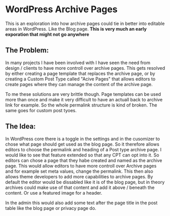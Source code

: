 # WordPress Archive Pages
This is an exploration into how archive pages could tie in better into editable areas in WordPress. Like the Blog page. **This is very much an early exporation that might not go anywhere**

## The Problem:
In many projects I have been involved with I have seen the need from design / clients to have more controll over archive pages. This gets resolved by either creating a page template that replaces the archive page, or by creating a Custom Post Type called "Acive Pages" that allows editors to create pages where they can manage the content of the archive page. 

To me these solutions are very brittle though. Page templates can be used more than once and make it very difficult to have an actuall back to archive link for example. So the whole permalink structure is kind of broken. The same goes for custom post tyoes. 

## The Idea:
In WordPress core there is a toggle in the settings and in the cusomizer to chose what page should get used as the blog page. So it therefore allows editors to choose the permalink and heading of a Post type archive page. I would like to see that feature extended so that any CPT can opt into it. So editors can chose a page that they habe created and named as the archive page. 
This would allow editors to have more controll over Archive pages and for example set meta values, change the permalink. This then also allows theme developers to add more capabilities to archive pages. By default the editor would be dissabled like it is of the blog page, but in theory archives could make use of that content and add it above / beneath the content. Or use a featured image for a header. 

In the admin this would also add some text after the page title in the post table like the blog page or privacy page do.
